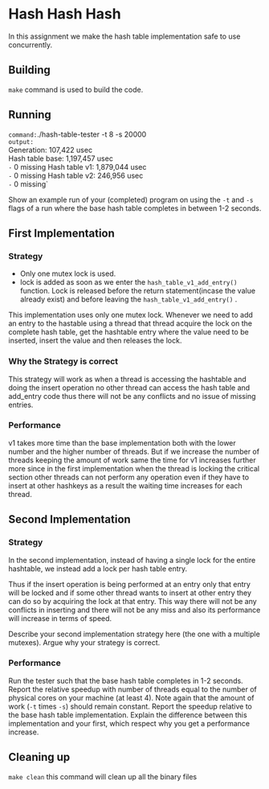 # Hash Hash Hash

In this assignment we make the hash table implementation safe to use concurrently.

## Building

`make` command is used to build the code.

## Running
`command:`./hash-table-tester -t 8 -s 20000 \
`output:`\
Generation: 107,422 usec\
Hash table base: 1,197,457 usec\
  `-` 0 missing
Hash table v1: 1,879,044 usec\
  `-` 0 missing
Hash table v2: 246,956 usec\
  `-` 0 missing`


Show an example run of your (completed) program on using the `-t` and `-s` flags
of a run where the base hash table completes in between 1-2 seconds.

## First Implementation
### Strategy
- Only one mutex lock is used.
- lock is added as soon as we enter the `hash_table_v1_add_entry()` function. Lock is released before the return statement(incase the value already exist) and before leaving the `hash_table_v1_add_entry()` .

This implementation uses only one mutex lock. Whenever we need to add an entry to the hastable using a thread that thread acquire the lock on the complete hash table, get the hashtable entry where the value need to be inserted, insert the value and then releases the lock.
### Why the Strategy is correct
This strategy will work as when a thread is accessing the hashtable and doing the insert operation no other thread can access the hash table and  add_entry code thus there will not be any conflicts and no issue of missing entries.


### Performance

v1 takes more time than the base implementation both with the lower number and the higher number of threads. But if we increase the number of threads keeping the amount of work same the time for v1 increases further more since in the first implementation when the thread is locking the critical section other threads can not perform any operation even if they have to insert at other hashkeys as a result the waiting time increases for each thread.
 

## Second Implementation

### Strategy
In the second implementation, instead of having a single lock for the entire hashtable, we instead add a lock per hash table entry. 

Thus if the insert operation is being performed at an entry only that entry will be locked and if some other thread wants to insert at other entry they can do so by acquiring the lock at that entry. This way there will not be any conflicts in inserting and there will not be any miss and also its performance will increase in terms of speed. 


Describe your second implementation strategy here (the one with a multiple
mutexes). Argue why your strategy is correct.

### Performance

Run the tester such that the base hash table completes in 1-2 seconds.
Report the relative speedup with number of threads equal to the number of
physical cores on your machine (at least 4). Note again that the amount of work
(`-t` times `-s`) should remain constant. Report the speedup relative to the
base hash table implementation. Explain the difference between this
implementation and your first, which respect why you get a performance increase.

## Cleaning up

`make clean` this command will clean up all the binary files
